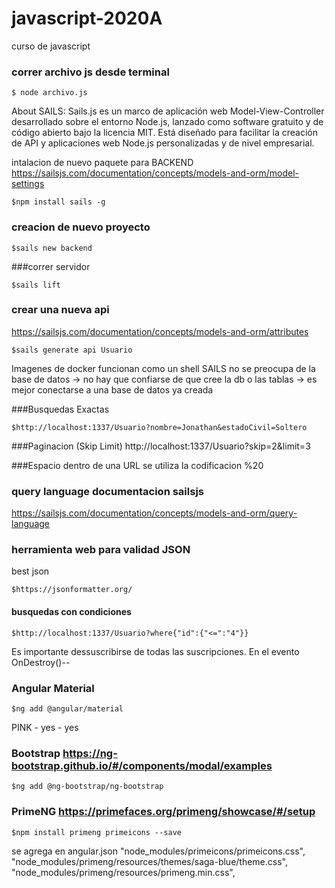 # javascript-2020A
curso de javascript

### correr archivo js desde terminal
```
$ node archivo.js
```


About SAILS: Sails.js es un marco de aplicación web Model-View-Controller desarrollado sobre el entorno Node.js, 
lanzado como software gratuito y de código abierto bajo la licencia MIT. Está diseñado para facilitar la creación de API y 
aplicaciones web Node.js personalizadas y de nivel empresarial.

intalacion de nuevo paquete para BACKEND
https://sailsjs.com/documentation/concepts/models-and-orm/model-settings
```
$npm install sails -g
```

### creacion de nuevo proyecto
```
$sails new backend
```

###correr servidor
```
$sails lift
```
### crear una nueva api
https://sailsjs.com/documentation/concepts/models-and-orm/attributes

```
$sails generate api Usuario
```

Imagenes de docker funcionan como un shell
SAILS no se preocupa de la base de datos -> no hay que confiarse de que cree la db o las tablas -> es mejor conectarse a una base de datos ya creada

###Busquedas Exactas
```
$http://localhost:1337/Usuario?nombre=Jonathan&estadoCivil=Soltero
```

###Paginacion (Skip Limit)
http://localhost:1337/Usuario?skip=2&limit=3


###Espacio dentro de una URL 
se utiliza la codificacion %20


###	query language documentacion sailsjs
https://sailsjs.com/documentation/concepts/models-and-orm/query-language


### herramienta web para validad JSON
best json
```
$https://jsonformatter.org/
```


#### busquedas con condiciones
```
$http://localhost:1337/Usuario?where{"id":{"<=":"4"}}

```


Es importante dessuscribirse de todas las suscripciones. En el evento OnDestroy()--


### Angular Material
```
$ng add @angular/material
```
PINK - yes - yes

### Bootstrap  https://ng-bootstrap.github.io/#/components/modal/examples

```
$ng add @ng-bootstrap/ng-bootstrap
```

### PrimeNG   https://primefaces.org/primeng/showcase/#/setup

```
$npm install primeng primeicons --save
```
se agrega en angular.json
"node_modules/primeicons/primeicons.css",
"node_modules/primeng/resources/themes/saga-blue/theme.css",
"node_modules/primeng/resources/primeng.min.css",




















